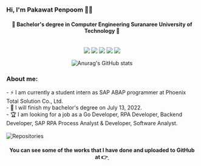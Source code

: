 ### Hi, I'm Pakawat Penpoom 🐱‍🏍

<div align = 'center'>
 

 <p>
   <h4>
     🎃 Bachelor's degree in Computer Engineering Suranaree University of Technology 🎃<br><br>
   </h4>
  </p>
 
![](https://github-profile-summary-cards.vercel.app/api/cards/profile-details?username=pakawatkung&theme=dracula)
![](http://github-profile-summary-cards.vercel.app/api/cards/repos-per-language?username=pakawatkung&theme=dracula)
![](http://github-profile-summary-cards.vercel.app/api/cards/most-commit-language?username=pakawatkung&theme=dracula)
![](http://github-profile-summary-cards.vercel.app/api/cards/stats?username=pakawatkung&theme=dracula)
![](http://github-profile-summary-cards.vercel.app/api/cards/productive-time?username=pakawatkung&theme=dracula&utcOffset=7)


![Anurag's GitHub stats](https://github-readme-stats.vercel.app/api?username=pakawatkung&show_icons=true&theme=synthwave) 


 
 </div>
 
 <h3> About me: </h3>
- ⚡ I am currently a student intern as SAP ABAP programmer at Phoenix Total Solution Co., Ltd.<br>
- 🎉 I will finish my bachelor's degree on July 13, 2022.<br>
- 🏆 I am looking for a job as a Go Developer, RPA Developer, Backend Developer, SAP RPA Process Analyst & Developer, Software Analyst.<br><br>
 

 <img alt="Repositories" src="<https://img.shields.io/badge/Git-F05032.svg?style=for-the-badge&logo=Git&logoColor=white>"/>
<div align = 'center'>
 <h4>
  You can see some of the works that I have done and uploaded to GitHub at 👉<a href="https://github.com/pakawatkung?tab=repositories">
 <img alt="" src="https://img.shields.io/badge/Git-F05032.svg?style=for-the-badge&logo=Git&logoColor=white"/>
</a>
 </h4>  
</div>
 


